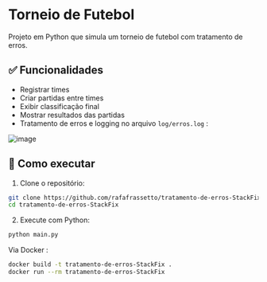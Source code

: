 # Torneio de Futebol

Projeto em Python que simula um torneio de futebol com tratamento de erros.

## ✅ Funcionalidades
- Registrar times
- Criar partidas entre times
- Exibir classificação final
- Mostrar resultados das partidas
- Tratamento de erros e logging no arquivo `log/erros.log` :

![image](https://github.com/user-attachments/assets/29ce4929-71a6-4ee3-8f64-976ec87c4381)



## 🚀 Como executar

1. Clone o repositório:

```bash
git clone https://github.com/rafafrassetto/tratamento-de-erros-StackFix.git
cd tratamento-de-erros-StackFix
```
2. Execute com Python:
```bash
python main.py
```
Via Docker : 
```bash
docker build -t tratamento-de-erros-StackFix .
docker run --rm tratamento-de-erros-StackFix
```
